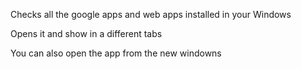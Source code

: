 Checks all the google apps and web apps installed in your Windows



Opens it and show in a different tabs




You can also open the app from the new windowns
